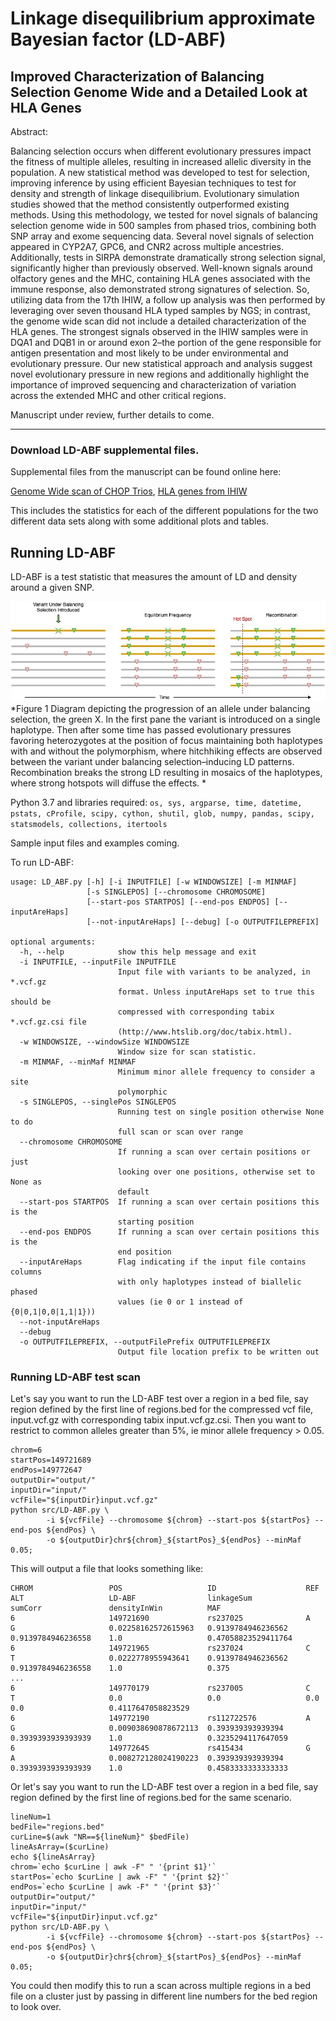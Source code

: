 # Linkage disequilibrium approximate Bayesian factor (LD-ABF) 
## Improved Characterization of Balancing Selection Genome Wide and a Detailed Look at HLA Genes

Abstract:

Balancing selection occurs when different evolutionary pressures impact the fitness of multiple alleles, resulting in increased allelic diversity in the population. A new statistical method was developed to test for selection, improving inference by using efficient Bayesian techniques to test for density and strength of linkage disequilibrium. Evolutionary simulation studies showed that the method consistently outperformed existing methods. Using this methodology, we tested for novel signals of balancing selection genome wide in 500 samples from phased trios, combining both SNP array and exome sequencing data. Several novel signals of selection appeared in CYP2A7, GPC6, and CNR2 across multiple ancestries. Additionally, tests in SIRPA demonstrate dramatically strong selection signal, significantly higher than previously observed. Well-known signals around olfactory genes and the MHC, containing HLA genes associated with the immune response, also demonstrated strong signatures of selection. So, utilizing data from the 17th IHIW, a follow up analysis was then performed by leveraging over seven thousand HLA typed samples by NGS; in contrast, the genome wide scan did not include a detailed characterization of the HLA genes.  The strongest signals observed in the IHIW samples were in DQA1 and DQB1 in or around exon 2–the portion of the gene responsible for antigen presentation and most likely to be under environmental and evolutionary pressure. Our new statistical approach and analysis suggest novel evolutionary pressure in new regions and additionally highlight the importance of improved sequencing and characterization of variation across the extended MHC and other critical regions.

Manuscript under review, further details to come.

-----------------------------------------------------
### Download LD-ABF supplemental files.

Supplemental files from the manuscript can be found online here:
 
[Genome Wide scan of CHOP Trios](https://upenn.box.com/s/yikbstl82z8g5negl7mbwd7epqapkab5), 
[HLA genes from IHIW](https://upenn.box.com/s/vqtso3lhyckwuud0qpjpkp1yd8hx636j)

This includes the statistics for each of the different populations for the two different data sets along with some additional plots and tables. 

## Running LD-ABF

LD-ABF is a test statistic that measures the amount of LD and density around a given SNP. 

![Figure 1](https://github.com/tris-10/LD-ABF/blob/main/figures/BalancingSelectionOverTime.jpg)
*Figure 1 Diagram depicting the progression of an allele under balancing selection, the green X. In the first pane the variant is introduced on a single haplotype. Then after some time has passed evolutionary pressures favoring heterozygotes at the position of focus maintaining both haplotypes with and without the polymorphism, where hitchhiking effects are observed between the variant under balancing selection–inducing LD patterns.  Recombination breaks the strong LD resulting in mosaics of the haplotypes, where strong hotspots will diffuse the effects. *

Python 3.7 and libraries required: `os, sys, argparse, time, datetime, pstats, cProfile, scipy, cython, shutil, glob, numpy, pandas, scipy, statsmodels, collections, itertools` 

Sample input files and examples coming.

To run LD-ABF: 


```
usage: LD_ABF.py [-h] [-i INPUTFILE] [-w WINDOWSIZE] [-m MINMAF]
                 [-s SINGLEPOS] [--chromosome CHROMOSOME]
                 [--start-pos STARTPOS] [--end-pos ENDPOS] [--inputAreHaps]
                 [--not-inputAreHaps] [--debug] [-o OUTPUTFILEPREFIX]

optional arguments:
  -h, --help            show this help message and exit
  -i INPUTFILE, --inputFile INPUTFILE
                        Input file with variants to be analyzed, in *.vcf.gz
                        format. Unless inputAreHaps set to true this should be
                        compressed with corresponding tabix *.vcf.gz.csi file
                        (http://www.htslib.org/doc/tabix.html).
  -w WINDOWSIZE, --windowSize WINDOWSIZE
                        Window size for scan statistic.
  -m MINMAF, --minMaf MINMAF
                        Minimum minor allele frequency to consider a site
                        polymorphic
  -s SINGLEPOS, --singlePos SINGLEPOS
                        Running test on single position otherwise None to do
                        full scan or scan over range
  --chromosome CHROMOSOME
                        If running a scan over certain positions or just
                        looking over one positions, otherwise set to None as
                        default
  --start-pos STARTPOS  If running a scan over certain positions this is the
                        starting position
  --end-pos ENDPOS      If running a scan over certain positions this is the
                        end position
  --inputAreHaps        Flag indicating if the input file contains columns
                        with only haplotypes instead of biallelic phased
                        values (ie 0 or 1 instead of {0|0,1|0,0|1,1|1}))
  --not-inputAreHaps
  --debug
  -o OUTPUTFILEPREFIX, --outputFilePrefix OUTPUTFILEPREFIX
                        Output file location prefix to be written out
```



### Running LD-ABF test scan


Let's say you want to run the LD-ABF test over a region in a bed file, say region defined by the first line of regions.bed for the compressed vcf file, input.vcf.gz with corresponding tabix input.vcf.gz.csi. Then you want to restrict to common alleles greater than 5%, ie minor allele frequency > 0.05.

```
chrom=6
startPos=149721689
endPos=149772647
outputDir="output/"
inputDir="input/"
vcfFile="${inputDir}input.vcf.gz"
python src/LD-ABF.py \
        -i ${vcfFile} --chromosome ${chrom} --start-pos ${startPos} --end-pos ${endPos} \
        -o ${outputDir}chr${chrom}_${startPos}_${endPos} --minMaf 0.05;
```

This will output a file that looks something like:
```
CHROM                 POS                   ID                    REF                   ALT                   LD-ABF                linkageSum            sumCorr               densityInWin          MAF
6                     149721690             rs237025              A                     G                     0.02258162572615963   0.9139784946236562    0.9139784946236558    1.0                   0.47058823529411764
6                     149721965             rs237024              C                     T                     0.0222778955943641    0.9139784946236562    0.9139784946236558    1.0                   0.375
...
6                     149770179             rs237005              C                     T                     0.0                   0.0                   0.0                   0.0                   0.4117647058823529
6                     149772190             rs112722576           A                     G                     0.009038690878672113  0.393939393939394     0.3939393939393939    1.0                   0.3235294117647059
6                     149772645             rs415434              G                     A                     0.008272128024190223  0.393939393939394     0.3939393939393939    1.0                   0.4583333333333333
```


Or let's say you want to run the LD-ABF test over a region in a bed file, say region defined by the first line of regions.bed for the same scenario. 
 
```
lineNum=1
bedFile="regions.bed"
curLine=$(awk "NR==${lineNum}" $bedFile)
lineAsArray=($curLine)
echo ${lineAsArray}
chrom=`echo $curLine | awk -F" " '{print $1}'`
startPos=`echo $curLine | awk -F" " '{print $2}'`
endPos=`echo $curLine | awk -F" " '{print $3}'`
outputDir="output/"
inputDir="input/"
vcfFile="${inputDir}input.vcf.gz"
python src/LD-ABF.py \
        -i ${vcfFile} --chromosome ${chrom} --start-pos ${startPos} --end-pos ${endPos} \
        -o ${outputDir}chr${chrom}_${startPos}_${endPos} --minMaf 0.05;
```

You could then modify this to run a scan across multiple regions in a bed file on a cluster just by passing in different line numbers for the bed region to look over.  